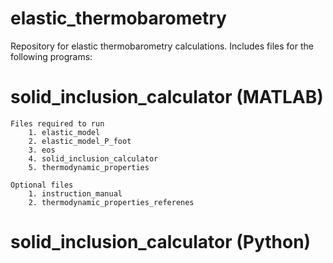 # elastic_thermobarometry
Repository for elastic thermobarometry calculations. Includes files for the following programs:

# solid_inclusion_calculator (MATLAB)
    Files required to run
        1. elastic_model
        2. elastic_model_P_foot
        3. eos
        4. solid_inclusion_calculator
        5. thermodynamic_properties
        
    Optional files
        1. instruction_manual
        2. thermodynamic_properties_referenes
 
 # solid_inclusion_calculator (Python)
 

